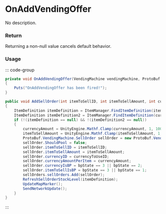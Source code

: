 # OnAddVendingOffer
<Badge type="info" text="Vending"/>[<Badge type="danger" text="Carbon Compatible"/>](https://github.com/CarbonCommunity/Carbon)[<Badge type="warning" text="Oxide Compatible"/>](https://github.com/OxideMod/Oxide.Rust)
No description.
### Return
Returning a non-null value cancels default behavior.

### Usage
::: code-group
```csharp [Example]
private void OnAddVendingOffer(VendingMachine vendingMachine, ProtoBuf.VendingMachine.SellOrder local2)
{
	Puts("OnAddVendingOffer has been fired!");
}
```
```csharp [Source — Assembly-CSharp @ VendingMachine]
public void AddSellOrder(int itemToSellID, int itemToSellAmount, int currencyToUseID, int currencyAmount, byte bpState)
{
	ItemDefinition itemDefinition = ItemManager.FindItemDefinition(itemToSellID);
	ItemDefinition itemDefinition2 = ItemManager.FindItemDefinition(currencyToUseID);
	if (!(itemDefinition == null) && !(itemDefinition2 == null))
	{
		currencyAmount = UnityEngine.Mathf.Clamp(currencyAmount, 1, 10000);
		itemToSellAmount = UnityEngine.Mathf.Clamp(itemToSellAmount, 1, itemDefinition.stackable);
		ProtoBuf.VendingMachine.SellOrder sellOrder = new ProtoBuf.VendingMachine.SellOrder();
		sellOrder.ShouldPool = false;
		sellOrder.itemToSellID = itemToSellID;
		sellOrder.itemToSellAmount = itemToSellAmount;
		sellOrder.currencyID = currencyToUseID;
		sellOrder.currencyAmountPerItem = currencyAmount;
		sellOrder.currencyIsBP = bpState == 3 || bpState == 2;
		sellOrder.itemToSellIsBP = bpState == 3 || bpState == 1;
		sellOrders.sellOrders.Add(sellOrder);
		RefreshSellOrderStockLevel(itemDefinition);
		UpdateMapMarker();
		SendNetworkUpdate();
	}
}

```
:::

